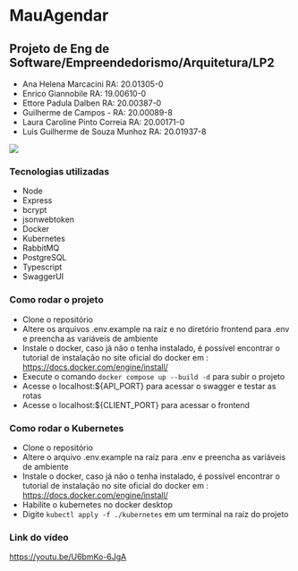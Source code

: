 # MauAgendar

## Projeto de Eng de Software/Empreendedorismo/Arquitetura/LP2

- Ana Helena Marcacini RA: 20.01305-0
- Enrico Giannobile RA: 19.00610-0
- Ettore Padula Dalben RA: 20.00387-0
- Guilherme de Campos - RA: 20.00089-8
- Laura Caroline Pinto Correia RA: 20.00171-0
- Luis Guilherme de Souza Munhoz RA: 20.01937-8

![](https://avatars.githubusercontent.com/u/129552822?s=400&u=48a7f16b037ad21fe054d0aee8e59fb70a155a35&v)

### Tecnologias utilizadas

- Node
- Express
- bcrypt
- jsonwebtoken
- Docker
- Kubernetes
- RabbitMQ
- PostgreSQL
- Typescript
- SwaggerUI

### Como rodar o projeto

- Clone o repositório
- Altere os arquivos .env.example na raíz e no diretório frontend para .env e preencha as variáveis de ambiente
- Instale o docker, caso já não o tenha instalado, é possível encontrar o tutorial de instalação no site oficial do docker em : <https://docs.docker.com/engine/install/>
- Execute o comando `docker compose up --build -d` para subir o projeto
- Acesse o localhost:${API_PORT} para acessar o swagger e testar as rotas
- Acesse o localhost:${CLIENT_PORT} para acessar o frontend


### Como rodar o Kubernetes
- Clone o repositório
- Altere o arquivo .env.example na raíz para .env e preencha as variáveis de ambiente
- Instale o docker, caso já não o tenha instalado, é possível encontrar o tutorial de instalação no site oficial do docker em : <https://docs.docker.com/engine/install/>
- Habilite o kubernetes no docker desktop
- Digite ```kubectl apply -f ./kubernetes``` em um terminal na raíz do projeto

### Link do vídeo

<https://youtu.be/U6bmKo-6JgA>
